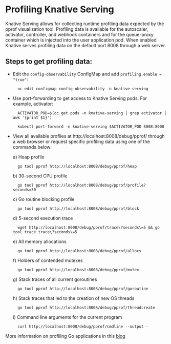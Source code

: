 # Profiling Knative Serving

Knative Serving allows for collecting runtime profiling data expected
by the pprof visualization tool. Profiling data is available for the autoscaler,
activator, controller, and webhook containers and for the queue-proxy
container which is injected into the user application pod. When enabled
Knative serves profiling data on the default port 8008 through a web server.

## Steps to get profiling data:

* Edit the `config-observability` ConfigMap and add `profiling.enable = "true"`:

        oc edit configmap config-observability -n knative-serving

* Use port-forwarding to get access to Knative Serving pods. For example, activator:

  ```
    ACTIVATOR_POD=$(oc get pods -n knative-serving | grep activator | awk '{print $1}')

    kubectl port-forward -n knative-serving $ACTIVATOR_POD 8008:8008
  ```

* View all available profiles at http://localhost:8008/debug/pprof/ through a web browser or
   request specific profiling data using one of the commands below:

  a) Heap profile

        go tool pprof http://localhost:8008/debug/pprof/heap

  b) 30-second CPU profile

        go tool pprof http://localhost:8008/debug/pprof/profile?seconds=30

  c) Go routine blocking profile

        go tool pprof http://localhost:8008/debug/pprof/block

  d) 5-second execution trace

        wget http://localhost:8008/debug/pprof/trace\?seconds\=5 && go tool trace trace\?seconds\=5

  e) All memory allocations

        go tool pprof http://localhost:8008/debug/pprof/allocs

  f) Holders of contended mutexes

        go tool pprof http://localhost:8008/debug/pprof/mutex

  g) Stack traces of all current goroutines

        go tool pprof http://localhost:8008/debug/pprof/goroutine

  h) Stack traces that led to the creation of new OS threads

        go tool pprof http://localhost:8008/debug/pprof/threadcreate

  i) Command line arguments for the current program

        curl http://localhost:8008/debug/pprof/cmdline --output -

More information on profiling Go applications in this [blog](https://blog.golang.org/profiling-go-programs)
